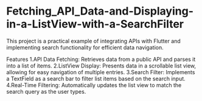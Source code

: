 # Fetching_API_Data-and-Displaying-in-a-ListView-with-a-SearchFilter
This project is a practical example of integrating APIs with Flutter and implementing search functionality for efficient data navigation.

Features
1.API Data Fetching: Retrieves data from a public API and parses it into a list of items.
2.ListView Display: Presents data in a scrollable list view, allowing for easy navigation of multiple entries.
3.Search Filter: Implements a TextField as a search bar to filter list items based on the search input.
4.Real-Time Filtering: Automatically updates the list view to match the search query as the user types.
